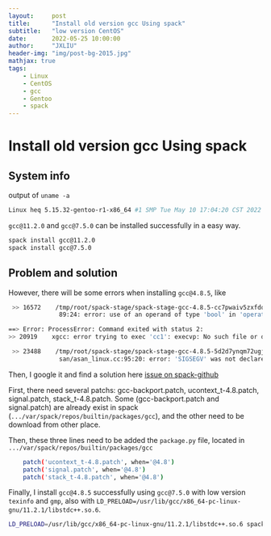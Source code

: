 ```yaml
---
layout:     post
title:      "Install old version gcc Using spack"
subtitle:   "low version CentOS"
date:       2022-05-25 10:00:00
author:     "JXLIU"
header-img: "img/post-bg-2015.jpg"
mathjax: true
tags:
    - Linux
    - CentOS
    - gcc
    - Gentoo
    - spack
---
```



# Install old version gcc Using spack

## System info

output of `uname -a`

```bash
Linux heq 5.15.32-gentoo-r1-x86_64 #1 SMP Tue May 10 17:04:20 CST 2022 x86_64 Intel(R) Xeon(R) Gold 5215 CPU @ 2.50GHz GenuineIntel GNU/Linux
```

`gcc@11.2.0` and `gcc@7.5.0` can be installed successfully in a easy way.

```bash
spack install gcc@11.2.0
spack install gcc@7.5.0
```
## Problem and solution

However, there will be some errors when installing `gcc@4.8.5`, like

```bash
 >> 16572    /tmp/root/spack-stage/spack-stage-gcc-4.8.5-cc7pwaiv5zxfdqo4gwg3fyho2kxkjicd/spack-src/gcc/reload1.c:
              89:24: error: use of an operand of type 'bool' in 'operator++' is forbidden in C++17
```

```bash
==> Error: ProcessError: Command exited with status 2:
>> 20919    xgcc: error trying to exec 'cc1': execvp: No such file or directory
```

```bash
 >> 23488    /tmp/root/spack-stage/spack-stage-gcc-4.8.5-5d2d7ynqm72ugjv3eyfh6jzwsw6eh2pg/spack-src/libsanitizer/a
              san/asan_linux.cc:95:20: error: 'SIGSEGV' was not declared in this scope
```

Then, I google it and find a solution here [issue on spack-github](https://github.com/spack/spack/issues/15229)

First, there need several patchs: gcc-backport.patch, ucontext\_t-4.8.patch, signal.patch, stack_t-4.8.patch. Some (gcc-backport.patch and signal.patch) are already exist in spack (`.../var/spack/repos/builtin/packages/gcc`), and the other need to be download from other place.

Then, these three lines need to be added the `package.py` file, located in `.../var/spack/repos/builtin/packages/gcc`
```bash
    patch('ucontext_t-4.8.patch', when='@4.8')
    patch('signal.patch', when='@4.8')
    patch('stack_t-4.8.patch', when='@4.8')
```

Finally, I install `gcc@4.8.5` successfully using `gcc@7.5.0` with low version `texinfo` and `gmp`, also with `LD_PRELOAD=/usr/lib/gcc/x86_64-pc-linux-gnu/11.2.1/libstdc++.so.6`.

```bash
LD_PRELOAD=/usr/lib/gcc/x86_64-pc-linux-gnu/11.2.1/libstdc++.so.6 spack install -j21 gcc@4.8.5  %gcc@11.2.0 ^texinfo@6.0 ^gmp@5.1.3
```

